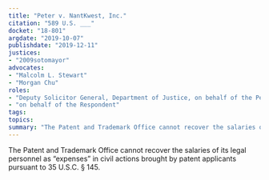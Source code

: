 ```yaml
---
title: "Peter v. NantKwest, Inc."
citation: "589 U.S. ___"
docket: "18-801"
argdate: "2019-10-07"
publishdate: "2019-12-11"
justices:
- "2009sotomayor"
advocates:
- "Malcolm L. Stewart"
- "Morgan Chu"
roles:
- "Deputy Solicitor General, Department of Justice, on behalf of the Petitioner"
- "on behalf of the Respondent"
tags:
topics:
summary: "The Patent and Trademark Office cannot recover the salaries of its legal personnel as “expenses” in civil actions brought by patent applicants pursuant to 35 U.S.C. § 145."
---
```

The Patent and Trademark Office cannot recover the salaries of its legal personnel as “expenses” in civil actions brought by patent applicants pursuant to 35 U.S.C. § 145.